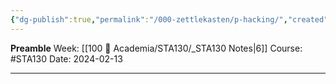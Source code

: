 ```yaml
---
{"dg-publish":true,"permalink":"/000-zettlekasten/p-hacking/","created":"2024-02-13T19:44:39.239-05:00","updated":"2024-02-13T19:44:50.624-05:00"}
---
```


**Preamble**
Week: [[100 📒 Academia/STA130/_STA130 Notes\|6]]
Course: #STA130
Date: 2024-02-13

---
# 